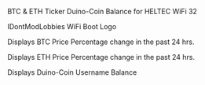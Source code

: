 
BTC & ETH Ticker
Duino-Coin Balance
     for 
HELTEC WiFi 32 


IDontModLobbies
WiFi Boot Logo

Displays BTC
Price
Percentage change in the past 24 hrs.

Displays ETH
Price
Percentage change in the past 24 hrs.

Displays Duino-Coin
Username
Balance